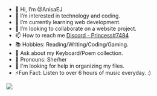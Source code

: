 - 👋 Hi, I’m @AnisaEJ
- 👀 I’m interested in technology and coding.
- 🌱 I’m currently learning web development. 
- 💞️ I’m looking to collaborate on a website project. 
- 📫 How to reach me [Discord - Princess#7484](https://discordapp.com/users/285141309302505474) 
- 📚 Hobbies: Reading/Writing/Coding/Gaming. 
- 💬 Ask about my Keyboard/Poem collection. 
- 🙂 Pronouns: She/her
- 🤔 I'm looking for help in organizing my files. 
- ⚡Fun Fact: Listen to over 6 hours of music everyday. :) 

<img src="https://github-readme-stats.vercel.app/api?username=AnisaEJ&&show_icons=true&title_color=ffffff&icon_color=ffffff&text_color=335dcc&bg_color=7421de">


<!---
AnisaEJ/AnisaEJ is a ✨ special ✨ repository because its `README.md` (this file) appears on your GitHub profile.
You can click the Preview link to take a look at your changes.
--->
